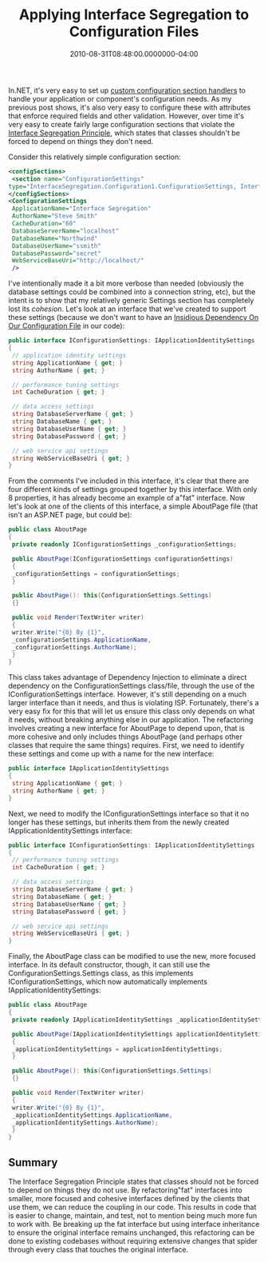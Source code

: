 ﻿---
title: Applying Interface Segregation to Configuration Files
date: "2010-08-31T08:48:00.0000000-04:00"
description: In.NET, it's very easy to set up custom configuration section
featuredImage: /img/cloud-native.jpg
---

In.NET, it's very easy to set up [custom configuration section handlers](g/custom-configuration-section-handlers) to handle your application or component's configuration needs. As my previous post shows, it's also very easy to configure these with attributes that enforce required fields and other validation. However, over time it's very easy to create fairly large configuration sections that violate the [Interface Segregation Principle](https://deviq.com/interface-segregation-principle/), which states that classes shouldn't be forced to depend on things they don't need.

Consider this relatively simple configuration section:

```xml
<configSections>
 <section name="ConfigurationSettings"
type="InterfaceSegregation.Configuration1.ConfigurationSettings, InterfaceSegregation"/>
</configSections>
<ConfigurationSettings
 ApplicationName="Interface Segregation"
 AuthorName="Steve Smith"
 CacheDuration="60"
 DatabaseServerName="localhost"
 DatabaseName="Northwind"
 DatabaseUserName="ssmith"
 DatabasePassword="secret"
 WebServiceBaseUri="http://localhost/"
 />
```

I've intentionally made it a bit more verbose than needed (obviously the database settings could be combined into a connection string, etc), but the intent is to show that my relatively generic Settings section has completely lost its *cohesion*. Let's look at an interface that we've created to support these settings (because we don't want to have an [Insidious Dependency On Our Configuration File](/insidious-dependencies) in our code):

```csharp
public interface IConfigurationSettings: IApplicationIdentitySettings
{
 // application identity settings
 string ApplicationName { get; }
 string AuthorName { get; }

 // performance tuning settings
 int CacheDuration { get; }

 // data access settings
 string DatabaseServerName { get; }
 string DatabaseName { get; }
 string DatabaseUserName { get; }
 string DatabasePassword { get; }

 // web service api settings
 string WebServiceBaseUri { get; }
}
```

From the comments I've included in this interface, it's clear that there are four different kinds of settings grouped together by this interface. With only 8 properties, it has already become an example of a"fat" interface. Now let's look at one of the clients of this interface, a simple AboutPage file (that isn't an ASP.NET page, but could be):

```csharp
public class AboutPage
{
 private readonly IConfigurationSettings _configurationSettings;

 public AboutPage(IConfigurationSettings configurationSettings)
 {
 _configurationSettings = configurationSettings;
 }

 public AboutPage(): this(ConfigurationSettings.Settings)
 {}

 public void Render(TextWriter writer)
 {
 writer.Write("{0} By {1}",
 _configurationSettings.ApplicationName,
 _configurationSettings.AuthorName);
 }
}
```

This class takes advantage of Dependency Injection to eliminate a direct dependency on the ConfigurationSettings class/file, through the use of the IConfigurationSettings interface. However, it's still depending on a much larger interface than it needs, and thus is violating ISP. Fortunately, there's a very easy fix for this that will let us ensure this class only depends on what it needs, without breaking anything else in our application. The refactoring involves creating a new interface for AboutPage to depend upon, that is more cohesive and only includes things AboutPage (and perhaps other classes that require the same things) requires. First, we need to identify these settings and come up with a name for the new interface:

```csharp
public interface IApplicationIdentitySettings
{
 string ApplicationName { get; }
 string AuthorName { get; }
}
```

Next, we need to modify the IConfigurationSettings interface so that it no longer has these settings, but inherits them from the newly created IApplicationIdentitySettings interface:

```csharp
public interface IConfigurationSettings: IApplicationIdentitySettings
{
 // performance tuning settings
 int CacheDuration { get; }

 // data access settings
 string DatabaseServerName { get; }
 string DatabaseName { get; }
 string DatabaseUserName { get; }
 string DatabasePassword { get; }

 // web service api settings
 string WebServiceBaseUri { get; }
}
```

Finally, the AboutPage class can be modified to use the new, more focused interface. In its default constructor, though, it can still use the ConfigurationSettings.Settings class, as this implements IConfigurationSettings, which now automatically implements IApplicationIdentitySettings:

```csharp
public class AboutPage
{
 private readonly IApplicationIdentitySettings _applicationIdentitySettings;

 public AboutPage(IApplicationIdentitySettings applicationIdentitySettings)
 {
 _applicationIdentitySettings = applicationIdentitySettings;
 }

 public AboutPage(): this(ConfigurationSettings.Settings)
 {}

 public void Render(TextWriter writer)
 {
 writer.Write("{0} By {1}",
 _applicationIdentitySettings.ApplicationName,
 _applicationIdentitySettings.AuthorName);
 }
}
```

## Summary

The Interface Segregation Principle states that classes should not be forced to depend on things they do not use. By refactoring"fat" interfaces into smaller, more focused and cohesive interfaces defined by the clients that use them, we can reduce the coupling in our code. This results in code that is easier to change, maintain, and test, not to mention being much more fun to work with. Be breaking up the fat interface but using interface inheritance to ensure the original interface remains unchanged, this refactoring can be done to existing codebases without requiring extensive changes that spider through every class that touches the original interface.

